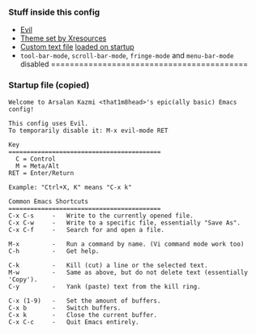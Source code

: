 ### Stuff inside this config
+ [Evil](https://github.com/emacs-evil/evil)
+ [Theme set by Xresources](https://github.com/That1M8Head/.emacs.d/blob/main/.Xresources)
+ [Custom text file](https://github.com/That1M8Head/.emacs.d/blob/main/startup.txt) [loaded on startup](https://github.com/That1M8Head/.emacs.d/blob/main/init.el#L16)
+ `tool-bar-mode`, `scroll-bar-mode`, `fringe-mode` and `menu-bar-mode` disabled
==========================================
### Startup file (copied)
```
Welcome to Arsalan Kazmi <that1m8head>'s epic(ally basic) Emacs config!

This config uses Evil.
To temporarily disable it: M-x evil-mode RET

Key
==========================================
  C = Control
  M = Meta/Alt
RET = Enter/Return

Example: "Ctrl+X, K" means "C-x k"

Common Emacs Shortcuts
==========================================
C-x C-s     -   Write to the currently opened file.
C-x C-w     -   Write to a specific file, essentially "Save As".
C-x C-f     -   Search for and open a file.

M-x         -   Run a command by name. (Vi command mode work too)
C-h         -   Get help.

C-k         -   Kill (cut) a line or the selected text.
M-w         -   Same as above, but do not delete text (essentially 'Copy').
C-y         -   Yank (paste) text from the kill ring.

C-x (1-9)   -   Set the amount of buffers.
C-x b       -   Switch buffers.
C-x k       -   Close the current buffer.
C-x C-c	    -   Quit Emacs entirely.
```